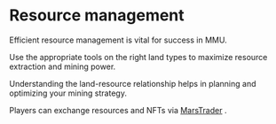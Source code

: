 # Resource management <!-- {docsify-ignore-all} -->

Efficient resource management is vital for success in MMU.&#x20;

Use the appropriate tools on the right land types to maximize resource extraction and mining power.&#x20;

Understanding the land-resource relationship helps in planning and optimizing your mining strategy.

Players can exchange resources and NFTs via  [MarsTrader](https://marstrader.io/) .
